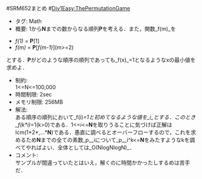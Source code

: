 #SRM652まとめ
#[Div1Easy:ThePermutationGame]()
+ タグ: Math
+ 概要: 1から**N**までの数からなる順列**P**を考える．また，関数_f(m)_を
 - _f(1)_ = **P**[1]
 - _f(m)_ = **P**[_f(m-1)_]\(m>=2)

 とする．**P**がどのような順序の順列であっても_f(x)_=1となるようなxの最小値を求めよ．
+ 制約:  
1<=N<=100,000
+ 時間制限: 2sec
+ メモリ制限: 256MB
+ 解法:  
ある順序の順列において_f(i)_=1と初めてなるような値を_i_とする．このとき_f(k*i)_=1(k>0)である．1<=_i_<=**N**を取りうることに気づけば正解はlcm(1\*2\*,...\***N**)である．愚直に調べるとオーバーフローするので，これを求めるため**N**までの全ての素数_p_\_iについて_p_\_i^k<=**N**をみたすようなkを調べてやればよい．全体としては_O(NlogNlogN)_．
+ コメント:  
サンプルが間違っていたとはいえ，解くのに時間かかったしするめは苦手だ．
